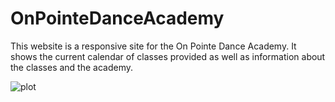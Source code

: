 # OnPointeDanceAcademy
This website is a responsive site for the On Pointe Dance Academy. It shows the current calendar of classes provided as well as information about the classes and the academy.

![plot](./docs/FrontPage.png)
